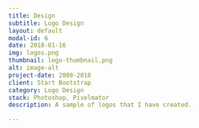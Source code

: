 ```yaml
---
title: Design 
subtitle: Logo Design
layout: default
modal-id: 6
date: 2018-01-16
img: logos.png
thumbnail: logo-thumbnail.png
alt: image-alt
project-date: 2008-2018
client: Start Bootstrap
category: Logo Design
stack: Photoshop, Pixelmator
description: A sample of logos that I have created.

---
```

